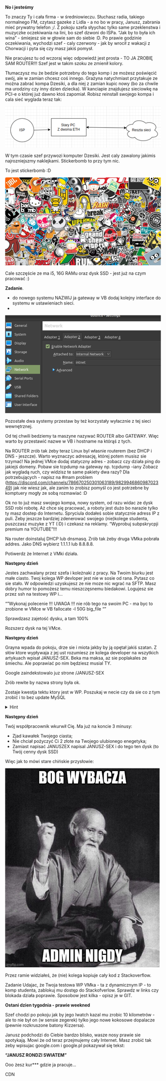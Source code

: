 **No i jesteśmy** 


To znaczy Ty i cała firma -  w średniowieczu. 
Słuchasz radia, takiego normalnego FM, czytasz gazeke z Lidla - a no bo w pracy, Janusz, zabrania mieć prywatny telefon ;/. Z pokoju szefa słyychac tylko same przeklenstwa i muzyczke oczekiwania na lini, bo szef dzwoni do ISPa. “Jak by to była ich wina” - śmiejesz sie w głowie sam do siebie :D. Po prawie godzinie oczekiwania, wychodzi szef - caly czerwony - jak by wrocił z wakacji z Chorwacji i pyta się czy masz jakiś pomysł.

Nie pracujesz tu od wczoraj więc odpowiedź jest prosta - 
TO JA ZROBIĘ SAM ROUTER!!!
Szef jest w takim szoku ze zmienił kolory.

Tłumaczysz mu że bedzie potrzebny do tego komp i ze możesz poświęcić swój, ale w zamian chcesz coś innego. 
Grażyna natychmiast przytakuje ze można zabrać kompa Dzesiki, a dla niej z zamian kupic nowy (bo za chwile ma urodziny czy inny dzien dziecka).
W kanciapie znajdujesz sieciowkę na PCI-e o której już dawno ktoś zapomiał.
Robisz reinstall swojego kompa i cala sieć wyglada teraz tak:

![boom](img/siec.png?raw=true "siec")

W tym czasie szef przywozi komputer Dzesiki. Jest caly zawalony jakimis najrozniejszmy naklejkami. Stickerbomb to przy tym nic. 

To jest stickerbomb :D

![boom](img/sticketbomb.jpg?raw=true "stickerbomb")

Cale szczęście ze ma i5, 16G RAMu oraz dysk SSD - jest już na czym pracować :)

**Zadanie**. 
- do nowego systemu NAZWIJ ja gateway w VB dodaj kolejny interface do systemu w ustawieniach sieci. 
- 
![VB](img/VB2.png?raw=true "VB network")

Pozostałe dwa systemy przestaw by też korzystały wyłacznie z tej sieci wewnętrznej. 

Od tej chwili bedziemy ta maszyne nazywać ROUTER albo GATEWAY. Więc warto by przestawić nazwe w VB i hostname na którąś z tych.

Na ROUTER zrób tak żeby teraz Linux byl własnie routerem (bez DHCP i DNS - jeszcze).
Warto wyznaczyc adresację, której potem musisz sie trzymać!
Na jednej VMce dodaj statyczny adres - zobacz czy działa ping do jakiejś domeny.
Pobaw sie tcpdump na gateway np. tcpdump -iany 
Zobacz jak wygladą ruch, czy widzisz te same pakiety dwa razy? 
Dla potrzebujących - napisz na #mam problem (https://discord.com/channels/786670250301063189/982994686098702349) jak nie wiesz jak, ale zanim to zrobisz pomyśl co jest potrzebne by komptuery mogły ze sobą rozmawiać :D 

Ok no to już masz swojego kompa, nowy system, od razu widac ze dysk SSD robi robotę. 
Aż chce się pracować, a roboty jest dużo bo narazie tylko ty masz dostep do Internetu. Spryciula dodałeś sobie statycznie adress IP z puli. Żeby jeszcze bardziej zdenerować swojego (nie)kolege studenta, puszczasz muzyke z YT (:D) i czekasz na reklamy. “Wyprobuj subpskrycpji premium na YOUTUBE”!!! 


Na router doinstaluj DHCP lub dnsmasq. Zrób tak żeby druga VMka pobrała addres.
Jako DNS wybierz 1.1.1.1 lub 8.8.8.8.

Potiwerdz że Internet z VMki działa.

**Następny dzień**

Jestes zachwalany przez szefa i koleżnaki z pracy. Na Twoim biurku jest małe ciasto.
Twoj kolega WP devloper jest nie w sosie od rana. Pytasz co sie stało.
W odpowiedzi uzyskujesz ze nie moze nic wgrać na SFTP.
Masz dobry humor to pomożesz temu nieszczęsnemu biedakowi. Logujesz sie przez ssh na testowy WP i...

“”Wykonaj polecenie 
!!! UWAGA !!! nie rób tego na swoim PC - ma byc to  zrobione w VMce w VB
fallocate -l 50G big_file
“”

Sprawdzasz zajetość dysku, a tam 100% 

Rozszerz dysk na tej VMce.

**Następny dzień**

Grayna wpada do pokoju, drze sie i miota jakby by ją opętał jakiś szatan.
Z słów ktore wypływaja z jej ust rozumiesz ze kolega developer na wszytkich artykuach wpisał JANUSZ-SEX. Beka ma maksa, az sie poplakales ze śmiechu.
Ale poprawiać po nim będziesz musial TY.

Google zaindekstowalo juz strone /JANUSZ-SEX 

Zrób rewite by nazwa strony była ok.

Zostaje kwestja tektu ktory jest w WP.
Poszukaj w necie czy da sie co z tym zrobić i to bez update MySQL
<details><summary>Hint</summary>
https://httpd.apache.org/docs/2.4/mod/mod_substitute.html
</p>
</details>

**Następny dzień**

Twój współpracownik wkurwił Cię. 
Ma już na koncie 3 minusy: 
   - Zjad kawałek Twojego ciasta;
   - Nie chciał pożyczyć Ci 2 złote na Twojego ulubionego enegetyka;
   - Zamiast napisać JANUSZEX napisal JANUSZ-SEX i do tego ten dysk (to Twój cenny dysk SSD)
   
Więc jak to mówi stare chińskie przysłowie:

![VB](img/przyslowie.jpeg?raw=true "przyslowie")

Przez ramie widziałeś, że (nie) kolega kopiuje cały kod z Stackoverflow.

Zadanie
Udajac, że Twoja testowa WP VMka - ta z dynamicznym IP - to komp studenta, zablokuj mu dostęp do Stackofverlow.
Sprawdz w links czy blokada działa poprawie.
Sposobow jest kilka - opisz je w GIT.


**Ostani dzien tygodnia - prawie weekned**

Szef chodzi po pokoju jak by jego Iwatch kazal mu zrobic 10 kilometrów - ale to nie był on (w sensie zegerek) tylko jego nowe kokosowe dopalacze (pewnie rozkruszone batony Kizzersa).

Janusz podchodzi do Ciebie bardzo blisko, wasze nosy prawie sie spotykają.
Mowi że od teraz przejmujemy cały Internet.
Masz zrobić tak zeby wpisujac google.com i google.pl pokazywał się tekst:

**“JANUSZ RONDZI SWIATEM”**

Ooo żesz kur*** gdzie ja pracuje...

CDN





